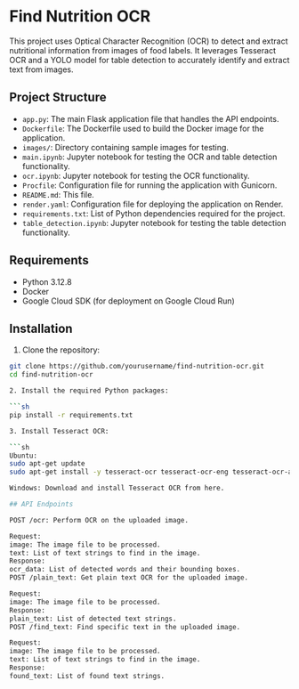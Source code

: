 # Find Nutrition OCR

This project uses Optical Character Recognition (OCR) to detect and extract nutritional information from images of food labels. It leverages Tesseract OCR and a YOLO model for table detection to accurately identify and extract text from images.

## Project Structure

- `app.py`: The main Flask application file that handles the API endpoints.
- `Dockerfile`: The Dockerfile used to build the Docker image for the application.
- `images/`: Directory containing sample images for testing.
- `main.ipynb`: Jupyter notebook for testing the OCR and table detection functionality.
- `ocr.ipynb`: Jupyter notebook for testing the OCR functionality.
- `Procfile`: Configuration file for running the application with Gunicorn.
- `README.md`: This file.
- `render.yaml`: Configuration file for deploying the application on Render.
- `requirements.txt`: List of Python dependencies required for the project.
- `table_detection.ipynb`: Jupyter notebook for testing the table detection functionality.

## Requirements

- Python 3.12.8
- Docker
- Google Cloud SDK (for deployment on Google Cloud Run)

## Installation

1. Clone the repository:

```sh
git clone https://github.com/yourusername/find-nutrition-ocr.git
cd find-nutrition-ocr

2. Install the required Python packages:

```sh
pip install -r requirements.txt

3. Install Tesseract OCR:

```sh
Ubuntu:
sudo apt-get update
sudo apt-get install -y tesseract-ocr tesseract-ocr-eng tesseract-ocr-all libtesseract-dev

Windows: Download and install Tesseract OCR from here.

## API Endpoints

POST /ocr: Perform OCR on the uploaded image.

Request:
image: The image file to be processed.
text: List of text strings to find in the image.
Response:
ocr_data: List of detected words and their bounding boxes.
POST /plain_text: Get plain text OCR for the uploaded image.

Request:
image: The image file to be processed.
Response:
plain_text: List of detected text strings.
POST /find_text: Find specific text in the uploaded image.

Request:
image: The image file to be processed.
text: List of text strings to find in the image.
Response:
found_text: List of found text strings.

